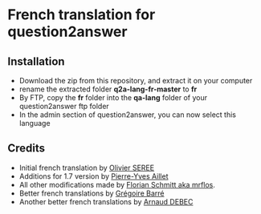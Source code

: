 # French translation for question2answer

## Installation
- Download the zip from this repository, and extract it on your computer
- rename the extracted folder **q2a-lang-fr-master** to **fr**
- By FTP, copy the **fr** folder into the **qa-lang** folder of your question2answer ftp folder
- In the admin section of question2answer, you can now select this language

## Credits
- Initial french translation by [Olivier SEREE](contrib[at]seree.fr)
- Additions for 1.7 version by [Pierre-Yves Aillet](pierreyves.aillet@free.fr)
- All other modifications made by [Florian Schmitt aka mrflos](https://github.com/mrflos).  
- Better french translations by [Grégoire Barré](https://github.com/goroh100)
- Another better french translations by [Arnaud DEBEC](https://github.com/Ninroot)
